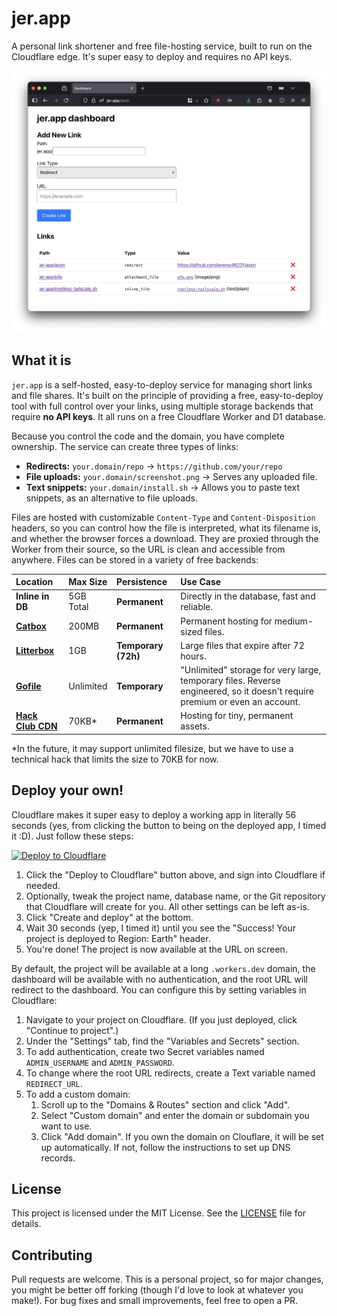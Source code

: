 # jer.app

A personal link shortener and free file-hosting service, built to run on the
Cloudflare edge. It's super easy to deploy and requires no API keys.

![Screenshot of the dashboard](screenshot.png)

## What it is

`jer.app` is a self-hosted, easy-to-deploy service for managing short links and
file shares. It's built on the principle of providing a free, easy-to-deploy
tool with full control over your links, using multiple storage backends that
require **no API keys**. It all runs on a free Cloudflare Worker and D1
database.

Because you control the code and the domain, you have complete ownership. The
service can create three types of links:

- **Redirects:** `your.domain/repo` -> `https://github.com/your/repo`
- **File uploads:** `your.domain/screenshot.png` -> Serves any uploaded file.
- **Text snippets:** `your.domain/install.sh` -> Allows you to paste text
  snippets, as an alternative to file uploads.

Files are hosted with customizable `Content-Type` and `Content-Disposition`
headers, so you can control how the file is interpreted, what its filename is,
and whether the browser forces a download. They are proxied through the Worker
from their source, so the URL is clean and accessible from anywhere. Files can
be stored in a variety of free backends:

| Location                                             | Max Size  | Persistence         | Use Case                                                                                                                   |
| :--------------------------------------------------- | :-------- | :------------------ | :------------------------------------------------------------------------------------------------------------------------- |
| **Inline in DB**                                     | 5GB Total | **Permanent**       | Directly in the database, fast and reliable.                                                                               |
| [**Catbox**](https://catbox.moe)                     | 200MB     | **Permanent**       | Permanent hosting for medium-sized files.                                                                                  |
| [**Litterbox**](https://litterbox.catbox.moe)        | 1GB       | **Temporary (72h)** | Large files that expire after 72 hours.                                                                                    |
| [**Gofile**](https://gofile.io)                      | Unlimited | **Temporary**       | "Unlimited" storage for very large, temporary files. Reverse engineered, so it doesn't require premium or even an account. |
| [**Hack Club CDN**](https://github.com/hackclub/cdn) | 70KB\*    | **Permanent**       | Hosting for tiny, permanent assets.                                                                                        |

\*In the future, it may support unlimited filesize, but we have to use a
technical hack that limits the size to 70KB for now.

## Deploy your own!

Cloudflare makes it super easy to deploy a working app in literally 56 seconds
(yes, from clicking the button to being on the deployed app, I timed it :D).
Just follow these steps:

[![Deploy to Cloudflare](https://deploy.workers.cloudflare.com/button)](https://deploy.workers.cloudflare.com/?url=https://github.com/jeremy46231/jer.app)

1. Click the "Deploy to Cloudflare" button above, and sign into Cloudflare if
   needed.
2. Optionally, tweak the project name, database name, or the Git repository that
   Cloudflare will create for you. All other settings can be left as-is.
3. Click "Create and deploy" at the bottom.
4. Wait 30 seconds (yep, I timed it) until you see the "Success! Your project is
   deployed to Region: Earth" header.
5. You're done! The project is now available at the URL on screen.

By default, the project will be available at a long `.workers.dev` domain, the
dashboard will be available with no authentication, and the root URL will
redirect to the dashboard. You can configure this by setting variables in
Cloudflare:

1. Navigate to your project on Cloudflare. (If you just deployed, click
   "Continue to project".)
2. Under the "Settings" tab, find the "Variables and Secrets" section.
3. To add authentication, create two Secret variables named `ADMIN_USERNAME` and
   `ADMIN_PASSWORD`.
4. To change where the root URL redirects, create a Text variable named
   `REDIRECT_URL`.
5. To add a custom domain:
   1. Scroll up to the "Domains & Routes" section and click "Add".
   2. Select "Custom domain" and enter the domain or subdomain you want to use.
   3. Click "Add domain". If you own the domain on Clouflare, it will be set up
      automatically. If not, follow the instructions to set up DNS records.

## License

This project is licensed under the MIT License. See the [LICENSE](LICENSE) file
for details.

## Contributing

Pull requests are welcome. This is a personal project, so for major changes, you
might be better off forking (though I'd love to look at whatever you make!). For
bug fixes and small improvements, feel free to open a PR.
